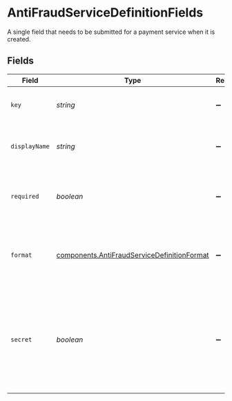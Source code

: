 # AntiFraudServiceDefinitionFields

A single field that needs to be submitted for a payment service when it
is created.


## Fields

| Field                                                                                                      | Type                                                                                                       | Required                                                                                                   | Description                                                                                                | Example                                                                                                    |
| ---------------------------------------------------------------------------------------------------------- | ---------------------------------------------------------------------------------------------------------- | ---------------------------------------------------------------------------------------------------------- | ---------------------------------------------------------------------------------------------------------- | ---------------------------------------------------------------------------------------------------------- |
| `key`                                                                                                      | *string*                                                                                                   | :heavy_minus_sign:                                                                                         | The key of a field that needs to be submitted.                                                             | private_api_key                                                                                            |
| `displayName`                                                                                              | *string*                                                                                                   | :heavy_minus_sign:                                                                                         | The name to display for a field in the dashboard.                                                          | Private API key                                                                                            |
| `required`                                                                                                 | *boolean*                                                                                                  | :heavy_minus_sign:                                                                                         | Defines if this field is required when the service is created.                                             | true                                                                                                       |
| `format`                                                                                                   | [components.AntiFraudServiceDefinitionFormat](../../models/components/antifraudservicedefinitionformat.md) | :heavy_minus_sign:                                                                                         | Defines the type of input that needs to be rendered for this field.                                        | text                                                                                                       |
| `secret`                                                                                                   | *boolean*                                                                                                  | :heavy_minus_sign:                                                                                         | Defines if this field is secret. When `true` the field is not<br/>returned when querying the payment service. | true                                                                                                       |